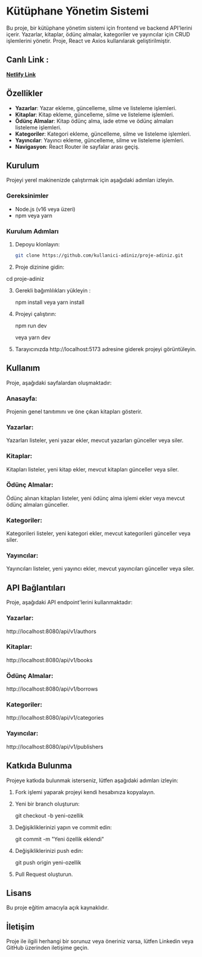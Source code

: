 # Kütüphane Yönetim Sistemi

Bu proje, bir kütüphane yönetim sistemi için frontend ve backend API'lerini içerir. Yazarlar, kitaplar, ödünç almalar, kategoriler ve yayıncılar için CRUD işlemlerini yönetir. Proje, React ve Axios kullanılarak geliştirilmiştir.

## Canlı Link :

**[Netlify Link](https://delightful-dieffenbachia-6c181a.netlify.app)**


## Özellikler

- **Yazarlar**: Yazar ekleme, güncelleme, silme ve listeleme işlemleri.
- **Kitaplar**: Kitap ekleme, güncelleme, silme ve listeleme işlemleri.
- **Ödünç Almalar**: Kitap ödünç alma, iade etme ve ödünç almaları listeleme işlemleri.
- **Kategoriler**: Kategori ekleme, güncelleme, silme ve listeleme işlemleri.
- **Yayıncılar**: Yayıncı ekleme, güncelleme, silme ve listeleme işlemleri.
- **Navigasyon**: React Router ile sayfalar arası geçiş.

## Kurulum

Projeyi yerel makinenizde çalıştırmak için aşağıdaki adımları izleyin.

### Gereksinimler

- Node.js (v16 veya üzeri)
- npm veya yarn

### Kurulum Adımları

1. Depoyu klonlayın:

   ```bash
   git clone https://github.com/kullanici-adiniz/proje-adiniz.git


2. Proje dizinine gidin:


cd proje-adiniz

3. Gerekli bağımlılıkları yükleyin :

    npm install
    veya
    yarn install

4. Projeyi çalıştırın:

    npm run dev

    veya 
    yarn dev

5. Tarayıcınızda http://localhost:5173 adresine giderek projeyi görüntüleyin.



## Kullanım

Proje, aşağıdaki sayfalardan oluşmaktadır:

### Anasayfa: 
Projenin genel tanıtımını ve öne çıkan kitapları gösterir.

### Yazarlar: 
Yazarları listeler, yeni yazar ekler, mevcut yazarları günceller veya siler.

### Kitaplar: 
Kitapları listeler, yeni kitap ekler, mevcut kitapları günceller veya siler.

### Ödünç Almalar: 
Ödünç alınan kitapları listeler, yeni ödünç alma işlemi ekler veya mevcut ödünç almaları günceller.

### Kategoriler: 
Kategorileri listeler, yeni kategori ekler, mevcut kategorileri günceller veya siler.

### Yayıncılar: 
Yayıncıları listeler, yeni yayıncı ekler, mevcut yayıncıları günceller veya siler.


## API Bağlantıları
Proje, aşağıdaki API endpoint'lerini kullanmaktadır:

### Yazarlar: 
http://localhost:8080/api/v1/authors

### Kitaplar: 
http://localhost:8080/api/v1/books

### Ödünç Almalar: 
http://localhost:8080/api/v1/borrows

### Kategoriler: 
http://localhost:8080/api/v1/categories

### Yayıncılar: 
http://localhost:8080/api/v1/publishers

## Katkıda Bulunma
Projeye katkıda bulunmak isterseniz, lütfen aşağıdaki adımları izleyin:

1. Fork işlemi yaparak projeyi kendi hesabınıza kopyalayın.

2. Yeni bir branch oluşturun:

    git checkout -b yeni-ozellik

3. Değişikliklerinizi yapın ve commit edin:

    git commit -m "Yeni özellik eklendi"

4. Değişikliklerinizi push edin:

    git push origin yeni-ozellik
5. Pull Request oluşturun.

## Lisans
Bu proje eğitim amacıyla açık kaynaklıdır.


## İletişim
Proje ile ilgili herhangi bir sorunuz veya öneriniz varsa, lütfen Linkedin veya GitHub üzerinden iletişime geçin.



 